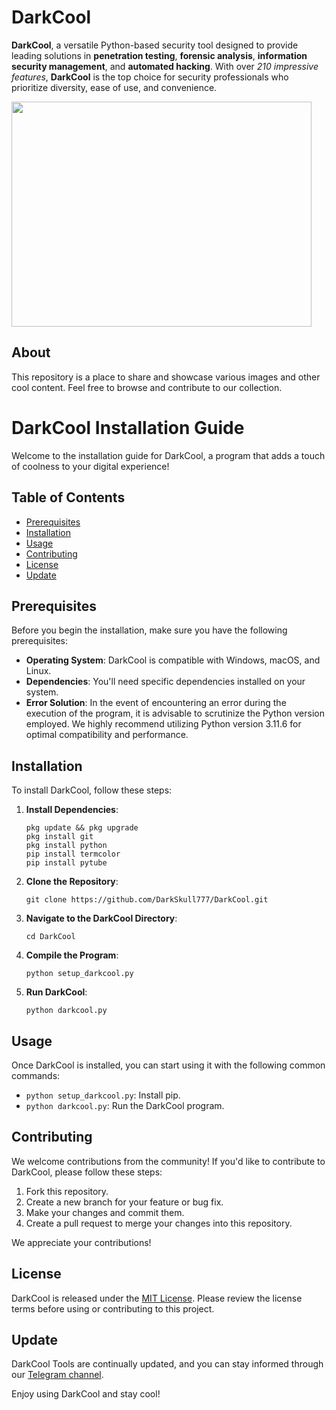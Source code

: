 
# DarkCool

**DarkCool**, a versatile Python-based security tool designed to provide leading solutions in __penetration testing__, __forensic analysis__, __information security management__, and __automated hacking__. With over _210 impressive features_, **DarkCool** is the top choice for security professionals who prioritize diversity, ease of use, and convenience.

<img src="https://github.com/DarkSkull777/DarkCool/raw/main/Rec/lv_0_20240201002048.gif" width="480" height="360">

## About

This repository is a place to share and showcase various images and other cool content. Feel free to browse and contribute to our collection.

# DarkCool Installation Guide

Welcome to the installation guide for DarkCool, a program that adds a touch of coolness to your digital experience!

## Table of Contents
- [Prerequisites](#prerequisites)
- [Installation](#installation)
- [Usage](#usage)
- [Contributing](#contributing)
- [License](#license)
- [Update](#update)

## Prerequisites

Before you begin the installation, make sure you have the following prerequisites:

- **Operating System**: DarkCool is compatible with Windows, macOS, and Linux.
- **Dependencies**: You'll need specific dependencies installed on your system.
- **Error Solution**: In the event of encountering an error during the execution of the program, it is advisable to scrutinize the Python version employed. We highly recommend utilizing Python version 3.11.6 for optimal compatibility and performance.

## Installation

To install DarkCool, follow these steps:

1. **Install Dependencies**:

   ```
   pkg update && pkg upgrade
   pkg install git
   pkg install python
   pip install termcolor
   pip install pytube
   ```

2. **Clone the Repository**:

   ```
   git clone https://github.com/DarkSkull777/DarkCool.git
   ```

3. **Navigate to the DarkCool Directory**:

   ```
   cd DarkCool
   ```

4. **Compile the Program**:

   ```
   python setup_darkcool.py
   ```

5. **Run DarkCool**:

   ```
   python darkcool.py
   ```

## Usage

Once DarkCool is installed, you can start using it with the following common commands:

- `python setup_darkcool.py`: Install pip.
- `python darkcool.py`: Run the DarkCool program.

## Contributing

We welcome contributions from the community! If you'd like to contribute to DarkCool, please follow these steps:

1. Fork this repository.
2. Create a new branch for your feature or bug fix.
3. Make your changes and commit them.
4. Create a pull request to merge your changes into this repository.

We appreciate your contributions!

## License

DarkCool is released under the [MIT License](LICENSE.md). Please review the license terms before using or contributing to this project.

## Update

DarkCool Tools are continually updated, and you can stay informed through our [Telegram channel](https://t.me/dymlescode).

Enjoy using DarkCool and stay cool!
